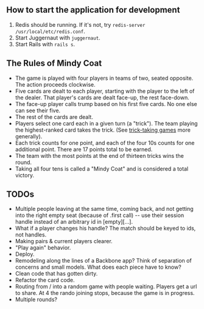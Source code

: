 ## How to start the application for development

1. Redis should be running. If it's not, try `redis-server /usr/local/etc/redis.conf`.
2. Start Juggernaut with `juggernaut`.
3. Start Rails with `rails s`.

## The Rules of Mindy Coat

* The game is played with four players in teams of two, seated opposite. The action proceeds clockwise.
* Five cards are dealt to each player, starting with the player to the left of the dealer. That player's cards are dealt face-up, the rest face-down.
* The face-up player calls trump based on his first five cards. No one else can see their five.
* The rest of the cards are dealt.
* Players select one card each in a given turn (a "trick"). The team playing the highest-ranked card takes the trick. (See [trick-taking games](http://en.wikipedia.org/wiki/Trick-taking_game) more generally).
* Each trick counts for one point, and each of the four 10s counts for one additional point. There are 17 points total to be earned.
* The team with the most points at the end of thirteen tricks wins the round.
* Taking all four tens is called a "Mindy Coat" and is considered a total victory.

## TODOs

* Multiple people leaving at the same time, coming back, and not getting into the right empty seat (because of .first call) -- use their session handle instead of an arbitrary id in [empty][...].
* What if a player changes his handle? The match should be keyed to ids, not handles.
* Making pairs & current players clearer.
* "Play again" behavior.
* Deploy.
* Remodeling along the lines of a Backbone app? Think of separation of concerns and small models. What does each piece have to know?
* Clean code that has gotten dirty.
* Refactor the card code.
* Routing from / into a random game with people waiting. Players get a url to share. At 4 the rando joining stops, because the game is in progress.
* Multiple rounds?